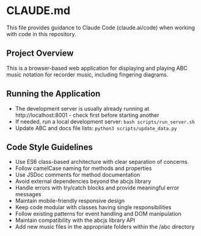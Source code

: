 # CLAUDE.md

This file provides guidance to Claude Code (claude.ai/code) when working with code in this repository.

## Project Overview
This is a browser-based web application for displaying and playing ABC music notation for recorder music, including fingering diagrams.

## Running the Application
- The development server is usually already running at http://localhost:8001 - check first before starting another
- If needed, run a local development server: `bash scripts/run_server.sh`
- Update ABC and docs file lists: `python3 scripts/update_data.py`

## Code Style Guidelines
- Use ES6 class-based architecture with clear separation of concerns
- Follow camelCase naming for methods and properties
- Use JSDoc comments for method documentation
- Avoid external dependencies beyond the abcjs library
- Handle errors with try/catch blocks and provide meaningful error messages
- Maintain mobile-friendly responsive design
- Keep code modular with classes having single responsibilities
- Follow existing patterns for event handling and DOM manipulation
- Maintain compatibility with the abcjs library API
- Add new music files in the appropriate folders within the /abc directory

